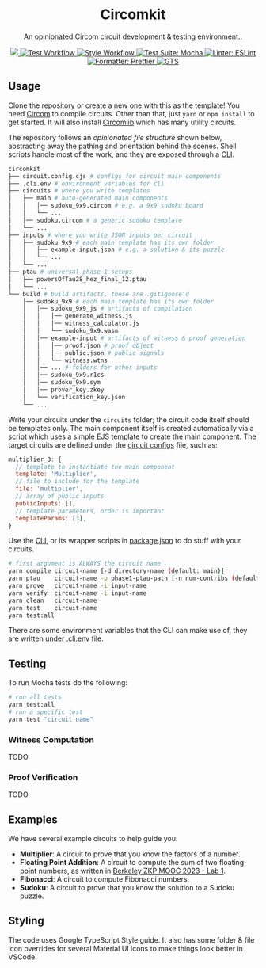 <p align="center">
  <h1 align="center">
    Circomkit
  </h1>
  <p align="center">An opinionated Circom circuit development & testing environment..</p>
</p>

<p align="center">
    <a href="https://opensource.org/licenses/MIT" target="_blank">
        <img src="https://img.shields.io/badge/license-MIT-yellow.svg">
    </a>
    <a href="./.github/workflows/tests.yml" target="_blank">
        <img alt="Test Workflow" src="https://github.com/erhant/circomkit/actions/workflows/tests.yml/badge.svg?branch=main">
    </a>
    <a href="./.github/workflows/styling.yml" target="_blank">
        <img alt="Style Workflow" src="https://github.com/erhant/circomkit/actions/workflows/styling.yml/badge.svg?branch=main">
    </a>
    <a href="https://mochajs.org/" target="_blank">
        <img alt="Test Suite: Mocha" src="https://img.shields.io/badge/tester-mocha-8D6748?logo=Mocha">
    </a>
    <a href="https://eslint.org/" target="_blank">
        <img alt="Linter: ESLint" src="https://img.shields.io/badge/linter-eslint-8080f2?logo=eslint">
    </a>
    <a href="https://prettier.io/" target="_blank">
        <img alt="Formatter: Prettier" src="https://img.shields.io/badge/formatter-prettier-f8bc45?logo=prettier">
    </a>
    <a href="https://github.com/google/gts" target="_blank">
        <img alt="GTS" src="https://img.shields.io/badge/code%20style-google-4285F4.svg">
    </a>
</p>

## Usage

Clone the repository or create a new one with this as the template! You need [Circom](https://docs.circom.io/getting-started/installation/) to compile circuits. Other than that, just `yarn` or `npm install` to get started. It will also install [Circomlib](https://github.com/iden3/circomlib/tree/master/circuits) which has many utility circuits.

The repository follows an _opinionated file structure_ shown below, abstracting away the pathing and orientation behind the scenes. Shell scripts handle most of the work, and they are exposed through a [CLI](./scripts/main.sh).

```sh
circomkit
├── circuit.config.cjs # configs for circuit main components
├── .cli.env # environment variables for cli
├── circuits # where you write templates
│   ├── main # auto-generated main components
│   │   │── sudoku_9x9.circom # e.g. a 9x9 sudoku board
│   │   └── ...
│   │── sudoku.circom # a generic sudoku template
│   └── ...
├── inputs # where you write JSON inputs per circuit
│   ├── sudoku_9x9 # each main template has its own folder
│   │   ├── example-input.json # e.g. a solution & its puzzle
│   │   └── ...
│   └── ...
├── ptau # universal phase-1 setups
│   ├── powersOfTau28_hez_final_12.ptau
│   └── ...
└── build # build artifacts, these are .gitignore'd
    │── sudoku_9x9 # each main template has its own folder
    │   │── sudoku_9x9_js # artifacts of compilation
    │   │   │── generate_witness.js
    │   │   │── witness_calculator.js
    │   │   └── sudoku_9x9.wasm
    │   │── example-input # artifacts of witness & proof generation
    │   │   │── proof.json # proof object
    │   │   │── public.json # public signals
    │   │   └── witness.wtns
    │   │── ... # folders for other inputs
    │   │── sudoku_9x9.r1cs
    │   │── sudoku_9x9.sym
    │   │── prover_key.zkey
    │   └── verification_key.json
    └── ...
```

Write your circuits under the `circuits` folder; the circuit code itself should be templates only. The main component itself is created automatically via a [script](./scripts/instantiate.js) which uses a simple EJS [template](./circuits/ejs/_template.circom) to create the main component. The target circuits are defined under the [circuit configs](./circuit.config.cjs) file, such as:

```js
multiplier_3: {
  // template to instantiate the main component
  template: 'Multiplier',
  // file to include for the template
  file: 'multiplier',
  // array of public inputs
  publicInputs: [],
  // template parameters, order is important
  templateParams: [3],
}
```

Use the [CLI](./scripts/cli.sh), or its wrapper scripts in [package.json](./package.json) to do stuff with your circuits.

```bash
# first argument is ALWAYS the circuit name
yarn compile circuit-name [-d directory-name (default: main)]
yarn ptau    circuit-name -p phase1-ptau-path [-n num-contribs (default: 1)]
yarn prove   circuit-name -i input-name
yarn verify  circuit-name -i input-name
yarn clean   circuit-name
yarn test    circuit-name
yarn test:all
```

There are some environment variables that the CLI can make use of, they are written under [.cli.env](./.cli.env) file.

## Testing

To run Mocha tests do the following:

```bash
# run all tests
yarn test:all
# run a specific test
yarn test "circuit name"
```

### Witness Computation

TODO

### Proof Verification

TODO

## Examples

We have several example circuits to help guide you:

- **Multiplier**: A circuit to prove that you know the factors of a number.
- **Floating Point Addition**: A circuit to compute the sum of two floating-point numbers, as written in [Berkeley ZKP MOOC 2023 - Lab 1](https://github.com/rdi-berkeley/zkp-mooc-lab).
- **Fibonacci**: A circuit to compute Fibonacci numbers.
- **Sudoku**: A circuit to prove that you know the solution to a Sudoku puzzle.

## Styling

The code uses Google TypeScript Style guide. It also has some folder & file icon overrides for several Material UI icons to make things look better in VSCode.

